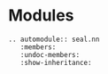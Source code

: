 # Modules

```{eval-rst}
.. automodule:: seal.nn
   :members:
   :undoc-members:
   :show-inheritance:
```
